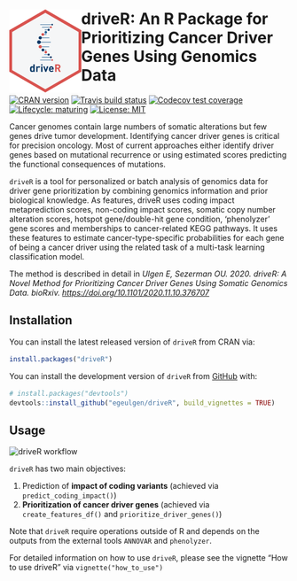 
<!-- README.md is generated from README.Rmd. Please edit that file -->

# <img src="https://github.com/egeulgen/driveR/blob/master/inst/extdata/driveR_logo.png?raw=true" align="left" height=150/> driveR: An R Package for Prioritizing Cancer Driver Genes Using Genomics Data

<!-- badges: start -->

[![CRAN
version](http://www.r-pkg.org/badges/version-ago/driveR)](https://cran.r-project.org/package=driveR)
[![Travis build
status](https://app.travis-ci.com/egeulgen/pathfindR.data.svg?branch=master)](https://app.travis-ci.com/github/egeulgen/driveR)
[![Codecov test
coverage](https://codecov.io/gh/egeulgen/driveR/branch/master/graph/badge.svg)](https://codecov.io/gh/egeulgen/driveR?branch=master)
[![Lifecycle:
maturing](https://img.shields.io/badge/lifecycle-maturing-blue.svg)](https://www.tidyverse.org/lifecycle/#maturing)
[![License:
MIT](https://img.shields.io/badge/License-MIT-yellow.svg)](https://opensource.org/licenses/MIT)
<!-- badges: end -->

Cancer genomes contain large numbers of somatic alterations but few
genes drive tumor development. Identifying cancer driver genes is
critical for precision oncology. Most of current approaches either
identify driver genes based on mutational recurrence or using estimated
scores predicting the functional consequences of mutations.

`driveR` is a tool for personalized or batch analysis of genomics data
for driver gene prioritization by combining genomics information and
prior biological knowledge. As features, driveR uses coding impact
metaprediction scores, non-coding impact scores, somatic copy number
alteration scores, hotspot gene/double-hit gene condition, ‘phenolyzer’
gene scores and memberships to cancer-related KEGG pathways. It uses
these features to estimate cancer-type-specific probabilities for each
gene of being a cancer driver using the related task of a multi-task
learning classification model.

The method is described in detail in *Ulgen E, Sezerman OU. 2020.
driveR: A Novel Method for Prioritizing Cancer Driver Genes Using
Somatic Genomics Data. bioRxiv.
<https://doi.org/10.1101/2020.11.10.376707>*

## Installation

You can install the latest released version of `driveR` from CRAN via:

``` r
install.packages("driveR")
```

You can install the development version of `driveR` from
[GitHub](https://github.com/) with:

``` r
# install.packages("devtools")
devtools::install_github("egeulgen/driveR", build_vignettes = TRUE)
```

## Usage

![driveR
workflow](https://github.com/egeulgen/driveR/blob/master/inst/extdata/driver_workflow.png?raw=true "driveR workflow")

`driveR` has two main objectives:

1.  Prediction of **impact of coding variants** (achieved via
    `predict_coding_impact()`)
2.  **Prioritization of cancer driver genes** (achieved via
    `create_features_df()` and `prioritize_driver_genes()`)

Note that `driveR` require operations outside of R and depends on the
outputs from the external tools `ANNOVAR` and `phenolyzer`.

For detailed information on how to use `driveR`, please see the vignette
“How to use driveR” via `vignette("how_to_use")`

